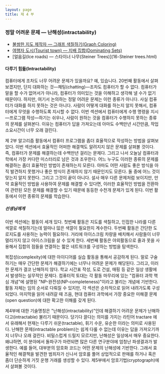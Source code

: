 ```yaml
---
layout: page
title: 제 4 부
---
```


### 정말 어려운 문제 &mdash; 난해성(intractability)

   -  [불쌍한 지도 제작자 &mdash; 그래프 색칠하기(Graph Coloring)](14-graph-coloring.html)  
   -  [여행자 도시(Tourist town) &mdash; 지배 집합(Dominating Sets)](15-dominating-sets.html)  
   -  [얼음길(Ice roads) &mdash; 스타이너 나무(Steiner Trees)](16-Steiner trees.html)  


#### 다루기 힘듦(Intractability)

컴퓨터에게 조차도 너무 어려운 문제가 있을까요? 예, 있습니다. 20번째 활동에서 살펴보겠지만, 단지 대화하는 것&mdash;채팅(chatting)&mdash;조차도 컴퓨터가 할 수 없다. 컴퓨터가 말을 할 수가 없어서가 아니라, 컴퓨터가 의미있는 것을 이해하고 생각해 낼 수가 없기 때문이다. 하지만, 여기서 논의하는 정말 어려운 문제는 이런 종류가 아니다. 사실 컴퓨터가 대화를 하지 못하는 것은 아니다. 사람이 어떻게 대화를 하는지 알지 못해서, 컴퓨터에게 무엇을 수행하도록 지시할 수 없다. 이번 섹션에서 컴퓨터에게 수행 명령을 지시&mdash;프로그램 작성&mdash;하기는 쉬우나, 사람이 원하는 것을 컴퓨터가 수행하지 못하는 종류의 문제를 살펴본다. 이유는 컴퓨터가 답을 가져오는데 아마도 수백만년 시간만큼, 작업 소요시간이 너무 오래 걸린다.  

제 2부 알고리즘 활동에서 컴퓨터 프로그램을 좀더 효율적으로 작성하는 방법을 살펴보았다. 이번 섹션에서 효율적인 어떠한 해결책도 알려지지 않은 문제를 살펴볼 것이다. 즉, 컴퓨터가 문제를 해결하는데 수백만년 걸리는 문제다. 그리고 나서 오늘날 컴퓨터과학에서 가장 커다란 미스터리로 남은 것과 조우한다. 어느 누구도 이러한 종류의 문제를 해결하는 좀더 효율적인 방법이 존재하는지 모른다. 아마도 어떤 사람도 좋은 방식을 아직 발견하지 못했거나 좋은 방식이 존재하지 않기 때문인지도 모른다. 둘 중에 어느 것이 맞는지 알지 못한다. 그리고 그것이 끝이 아니다. 설사 매우 다른 문제처럼 보이지만, 만약 효율적인 방법을 사용하여 문제를 해결할 수 있다면, 이러한 효율적인 방법을 전환하여 관련된 모든 문제를 해결할 수 있기 때문에 동등한 수천개 문제가 있게 된다. 이번 활동에서 이런 종류의 문제를 학습한다.  

##### 선생님에게

이번 섹션에는 활동이 세개 있다. 첫번째 활동은 지도를 색칠하고, 인접한 나라를 다른 색깔로 색칠하기는데 얼마나 많은 색깔이 필요한지 계수한다.
두번째 활동은 간단한 도로지도를 사용하는 능력이 필요하다. 거리에 아이스크림 차량을 배치해서 사람들이 너무 멀리가지 않고 아이스크림을 살 수 있게 한다. 세번째 활동은 야외활동으로 줄과 못을 사용해서 집합의 점들을 연결하는 짧은 네트워크를 구성하는 방법을 탐색한다.  

복잡성(complexity)에 대한 아이디어를 실습 활동을 통해서 공감하게 된다. 말로 구술하기는 매우 간단한 문제가 해결하기에는 너무나 어려운 문제가 해당된다. 그리고, 이러한 문제가 결코 난해하지 않다. 학교 시간표 작성, 도로 건설, 매핑 등 같은 일상 생활에서 발생하는 실무적인 문제다. 
컴퓨터적 토대는 각 활동 마무리에 있는 "컴퓨터 과학 핵심 개념"에 설명된 "NP-완전성(NP-completeness)"이라고 불리는 개념에 기반한다. 활동 자체는 임의 순서로 다뤄질 수 있지만, 각 섹션은 순차적으로 읽어 내려가도록 구성되었다. 마지막을 읽어 내려갈 때 즈음, 현대 컴퓨터 과학에서 가장 중요한 미해결 문제(open question)에 대한 확고한 이해를 갖게 된다.  

제4부에 대한 기술명칭은 "난해성(intractability)"인데 해결하기 어려운 문제가 난해하다고(intractable) 불리기 때문이다. 당기다 끌다는 의미를 가지는 라틴어 tractare 에서 유래해서 현재는 다루기 쉬운(tractable), 휘기 수운, 유순한 이라는 의미로 사용된다. 난해한 문제(intractable problem)는 쉽게 다룰 수 없는데 이유는 답을 가져오기까지 너무나 오래 걸린다. 
비밀스럽게 드릴지 모르지만, 난해성은 일상에서 매우 중요한다. 왜냐하면, 이 분야에서 돌파구가 마련되면 많은 다른 연구분야에 엄청난 파생결과가 발생한다. 예를 들어, 대부분의 암호화 코드는 어떤 문제의 난해성에 기반한다. 그래서 효율적인 해결책을 발견한 범죄자가 신나서 암호를 풀어 상업적으로 판매를 하거나 혹은 좀더 단순하게 거짓 운행 거래를 생성할 수 있다. 제5부에서 암호기법(cryptograph)에서 살펴볼 것이다.




 
